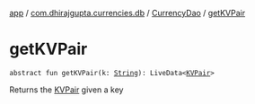 [app](../../index.md) / [com.dhirajgupta.currencies.db](../index.md) / [CurrencyDao](index.md) / [getKVPair](./get-k-v-pair.md)

# getKVPair

`abstract fun getKVPair(k: `[`String`](https://kotlinlang.org/api/latest/jvm/stdlib/kotlin/-string/index.html)`): LiveData<`[`KVPair`](../../com.dhirajgupta.currencies.model/-k-v-pair/index.md)`>`

Returns the [KVPair](../../com.dhirajgupta.currencies.model/-k-v-pair/index.md) given a key

